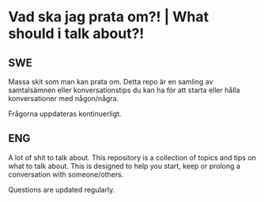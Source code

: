 # Vad ska jag prata om?! | What should i talk about?!


## SWE
Massa skit som man kan prata om. Detta repo är en samling av samtalsämnen eller konversationstips du kan ha för att starta eller hålla konversationer med någon/några.

Frågorna uppdateras kontinuerligt.

## ENG
A lot of shit to talk about. This repository is a collection of topics and tips on what to talk about. This is designed to help you start, keep or prolong a conversation with someone/others.

Questions are updated regularly.
